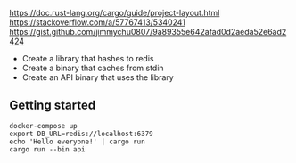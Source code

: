 https://doc.rust-lang.org/cargo/guide/project-layout.html
https://stackoverflow.com/a/57767413/5340241
https://gist.github.com/jimmychu0807/9a89355e642afad0d2aeda52e6ad2424

- Create a library that hashes to redis
- Create a binary that caches from stdin
- Create an API binary that uses the library

## Getting started
```
docker-compose up
export DB_URL=redis://localhost:6379
echo 'Hello everyone!' | cargo run
cargo run --bin api
```
